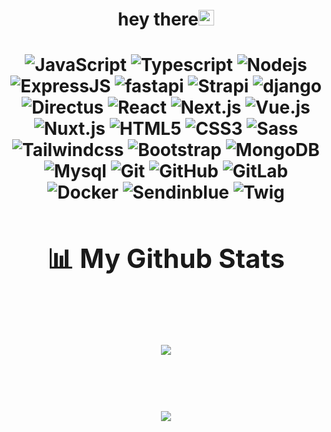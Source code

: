 
<div align='center' ><h1> hey there<img src="https://media.giphy.com/media/hvRJCLFzcasrR4ia7z/giphy.gif" width="25px"> <h1>
<div>


![JavaScript](https://img.shields.io/badge/-JavaScript-black?style=flat-square&logo=javascript)
![Typescript](https://img.shields.io/badge/-Typescript-007ACC?style=flat-square&logo=typescript)
![Nodejs](https://img.shields.io/badge/-Nodejs-black?style=flat-square&logo=Node.js)
![ExpressJS](https://img.shields.io/badge/-ExpressJS-c7b198?style=plastic&logo=ExpressJS)
![fastapi](https://img.shields.io/badge/-fasiapi-c7b198?style=plastic&logo=fastapi)
![Strapi](https://img.shields.io/badge/-Strapi-black?style=flat-square&logo=Strapi)
![django](https://img.shields.io/badge/-django-black?style=flat-square&logo=django)
![Directus](https://img.shields.io/badge/-Directus-black?style=flat-square&logo=Directus)
![React](https://img.shields.io/badge/-React-black?style=flat-square&logo=react)
![Next.js](https://img.shields.io/badge/-Next.js-black?style=flat-square&logo=Next.js)
![Vue.js](https://img.shields.io/badge/-Vue.js-black?style=flat-square&logo=Vue.js)
![Nuxt.js](https://img.shields.io/badge/-Nuxt.js-black?style=flat-square&logo=Nuxt.js)
![HTML5](https://img.shields.io/badge/-HTML5-E34F26?style=flat-square&logo=html5&logoColor=white)
![CSS3](https://img.shields.io/badge/-CSS3-1572B6?style=flat-square&logo=css3)
![Sass](https://img.shields.io/badge/-Sacc-black?style=flat-square&logo=Sass)
![Tailwindcss](https://img.shields.io/badge/-Tailwindcss-563D7C?style=flat-square&logo=Tailwindcss)
![Bootstrap](https://img.shields.io/badge/-Bootstrap-563D7C?style=flat-square&logo=bootstrap)
![MongoDB](https://img.shields.io/badge/-MongoDB-black?style=flat-square&logo=mongodb)
![Mysql](https://img.shields.io/badge/-Mysql-black?style=flat-square&logo=Mysql)
![Git](https://img.shields.io/badge/-Git-black?style=flat-square&logo=git)
![GitHub](https://img.shields.io/badge/-GitHub-181717?style=flat-square&logo=github)
![GitLab](https://img.shields.io/badge/-GitLab-181717?style=flat-square&logo=gitLab)
![Docker](https://img.shields.io/badge/-Docker-181717?style=flat-square&logo=Docker)
![Sendinblue](https://img.shields.io/badge/-Sendinblue-181717?style=flat-square&logo=Sendinblue)
![Twig](https://img.shields.io/badge/-Twig-181717?style=flat-square&logo=Twig)
 
## 📊 My Github Stats
<p align="center">

<br/> 
<p align="center">
<img align="center" src="https://github-readme-stats.vercel.app/api/top-langs/?username=Hamidreza-khushab&theme=react&line_height=27&layout=compact" />
<p/>
<br>
<p align="center">
  <img src="https://capsule-render.vercel.app/api?type=waving&color=gradient&height=60&section=footer"/>
</p>
 
 
              
